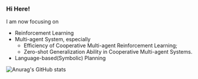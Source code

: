 ### Hi Here!

I am now focusing on 
+ Reinforcement Learning
+ Multi-agent System, especially 
  + Efficiency of Cooperative Multi-agent Reinforcement Learning;
  + Zero-shot Generalization Ability in Cooperative Multi-agent Systems.  
+ Language-based(Symbolic) Planning

![Anurag's GitHub stats](https://github-readme-stats.vercel.app/api?username=xihuai18&hide=contribs,prs)
